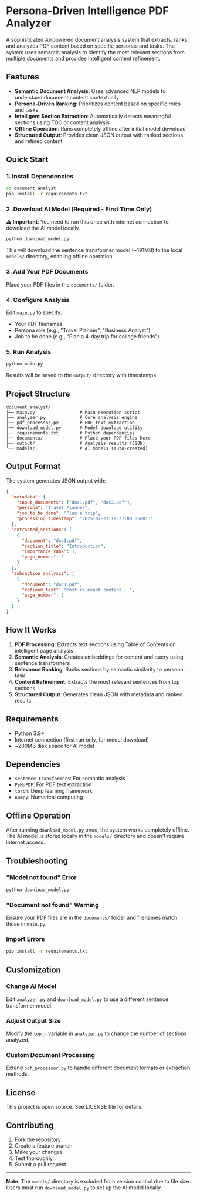 # Persona-Driven Intelligence PDF Analyzer

A sophisticated AI-powered document analysis system that extracts, ranks, and analyzes PDF content based on specific personas and tasks. The system uses semantic analysis to identify the most relevant sections from multiple documents and provides intelligent content refinement.

## Features

- **Semantic Document Analysis**: Uses advanced NLP models to understand document content contextually
- **Persona-Driven Ranking**: Prioritizes content based on specific roles and tasks
- **Intelligent Section Extraction**: Automatically detects meaningful sections using TOC or content analysis
- **Offline Operation**: Runs completely offline after initial model download
- **Structured Output**: Provides clean JSON output with ranked sections and refined content

## Quick Start

### 1. Install Dependencies

```bash
cd document_analyst
pip install -r requirements.txt
```

### 2. Download AI Model (Required - First Time Only)

⚠️ **Important**: You need to run this once with internet connection to download the AI model locally.

```bash
python download_model.py
```

This will download the sentence transformer model (~191MB) to the local `models/` directory, enabling offline operation.

### 3. Add Your PDF Documents

Place your PDF files in the `documents/` folder.

### 4. Configure Analysis

Edit `main.py` to specify:
- Your PDF filenames
- Persona role (e.g., "Travel Planner", "Business Analyst")
- Job to be done (e.g., "Plan a 4-day trip for college friends")

### 5. Run Analysis

```bash
python main.py
```

Results will be saved to the `output/` directory with timestamps.

## Project Structure

```
document_analyst/
├── main.py                 # Main execution script
├── analyzer.py             # Core analysis engine
├── pdf_processor.py        # PDF text extraction
├── download_model.py       # Model download utility
├── requirements.txt        # Python dependencies
├── documents/              # Place your PDF files here
├── output/                 # Analysis results (JSON)
└── models/                 # AI models (auto-created)
```

## Output Format

The system generates JSON output with:

```json
{
  "metadata": {
    "input_documents": ["doc1.pdf", "doc2.pdf"],
    "persona": "Travel Planner",
    "job_to_be_done": "Plan a trip",
    "processing_timestamp": "2025-07-23T19:27:00.068013"
  },
  "extracted_sections": [
    {
      "document": "doc1.pdf",
      "section_title": "Introduction",
      "importance_rank": 1,
      "page_number": 1
    }
  ],
  "subsection_analysis": [
    {
      "document": "doc1.pdf",
      "refined_text": "Most relevant content...",
      "page_number": 1
    }
  ]
}
```

## How It Works

1. **PDF Processing**: Extracts text sections using Table of Contents or intelligent page analysis
2. **Semantic Analysis**: Creates embeddings for content and query using sentence transformers
3. **Relevance Ranking**: Ranks sections by semantic similarity to persona + task
4. **Content Refinement**: Extracts the most relevant sentences from top sections
5. **Structured Output**: Generates clean JSON with metadata and ranked results

## Requirements

- Python 3.8+
- Internet connection (first run only, for model download)
- ~200MB disk space for AI model

## Dependencies

- `sentence-transformers`: For semantic analysis
- `PyMuPDF`: For PDF text extraction
- `torch`: Deep learning framework
- `numpy`: Numerical computing

## Offline Operation

After running `download_model.py` once, the system works completely offline. The AI model is stored locally in the `models/` directory and doesn't require internet access.

## Troubleshooting

### "Model not found" Error
```bash
python download_model.py
```

### "Document not found" Warning
Ensure your PDF files are in the `documents/` folder and filenames match those in `main.py`.

### Import Errors
```bash
pip install -r requirements.txt
```

## Customization

### Change AI Model
Edit `analyzer.py` and `download_model.py` to use a different sentence transformer model.

### Adjust Output Size
Modify the `top_n` variable in `analyzer.py` to change the number of sections analyzed.

### Custom Document Processing
Extend `pdf_processor.py` to handle different document formats or extraction methods.

## License

This project is open source. See LICENSE file for details.

## Contributing

1. Fork the repository
2. Create a feature branch
3. Make your changes
4. Test thoroughly
5. Submit a pull request

---

**Note**: The `models/` directory is excluded from version control due to file size. Users must run `download_model.py` to set up the AI model locally.
